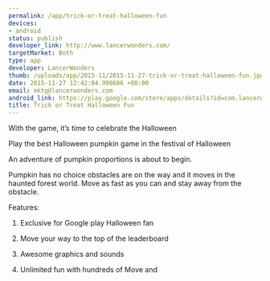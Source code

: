 ```yaml
--- 
permalink: /app/trick-or-treat-halloween-fun
devices: 
- android
status: publish
developer_link: http://www.lancerwonders.com/
targetMarket: Both
type: app
developer: LancerWonders
thumb: /uploads/app/2015-11/2015-11-27-trick-or-treat-halloween-fun.jpg
date: 2015-11-27 12:42:04.998606 +00:00
email: mktg@lancerwonders.com
android_link: https://play.google.com/store/apps/details?id=com.lancerwonders.pumpkin.halloween
title: Trick or Treat Halloween Fun
---
```


With the game, it’s time to celebrate the Halloween

Play the best Halloween pumpkin game in the festival of Halloween

An adventure of pumpkin proportions is about to begin.

Pumpkin has no choice obstacles are on the way and it moves in the haunted forest world. Move as fast as you can and stay away from the obstacle.

Features:

1. Exclusive for Google play Halloween fan

2. Move your way to the top of the leaderboard

3. Awesome graphics and sounds

4. Unlimited fun with hundreds of Move and

